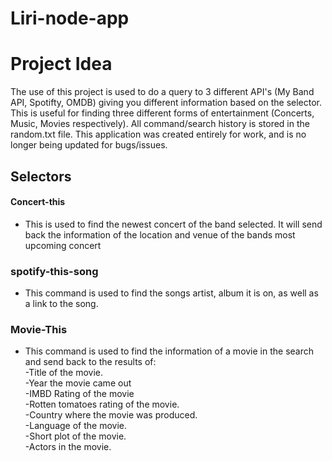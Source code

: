 # Liri-node-app

# Project Idea
The use of this project is used to do a query to 3 different API's (My Band API, Spotifty, OMDB) giving you different information based on the selector. This is useful for finding three different forms of entertainment (Concerts, Music, Movies respectively). All command/search history is stored in the random.txt file. This application was created entirely for work, and is no longer being updated for bugs/issues.

## Selectors
#### Concert-this
- This is used to find the newest concert of the band selected. It will send back the information of the location and venue of the bands most upcoming concert


### spotify-this-song
- This command is used to find the songs artist, album it is on, as well as a link to the song.

### Movie-This
- This command is used to find the information of a movie in the search and send back to the results of:  
  -Title of the movie.  
  -Year the movie came out  
  -IMBD Rating of the movie  
  -Rotten tomatoes rating of the movie.  
  -Country where the movie was produced.  
  -Language of the movie.  
  -Short plot of the movie.  
  -Actors in the movie.
  
